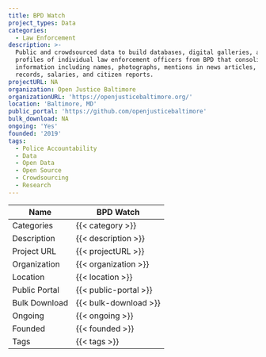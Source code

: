 ```yaml
---
title: BPD Watch
project_types: Data
categories:
  - Law Enforcement
description: >-
  Public and crowdsourced data to build databases, digital galleries, and
  profiles of individual law enforcement officers from BPD that consolidate
  information including names, photographs, mentions in news articles, court
  records, salaries, and citizen reports.
projectURL: NA
organization: Open Justice Baltimore
organizationURL: 'https://openjusticebaltimore.org/'
location: 'Baltimore, MD'
public_portal: 'https://github.com/openjusticebaltimore'
bulk_download: NA
ongoing: 'Yes'
founded: '2019'
tags:
  - Police Accountability
  - Data
  - Open Data
  - Open Source
  - Crowdsourcing
  - Research
---
```



Name                    |  BPD Watch   
------------------------|----
Categories              | {{< category >}} 
Description             | {{< description >}} 
Project URL             | {{< projectURL >}} 
Organization            | {{< organization >}} 
Location                | {{< location >}} 
Public Portal           | {{< public-portal >}} 
Bulk Download           | {{< bulk-download >}} 
Ongoing                 | {{< ongoing >}} 
Founded                 | {{< founded >}} 
Tags                    | {{< tags >}} 
